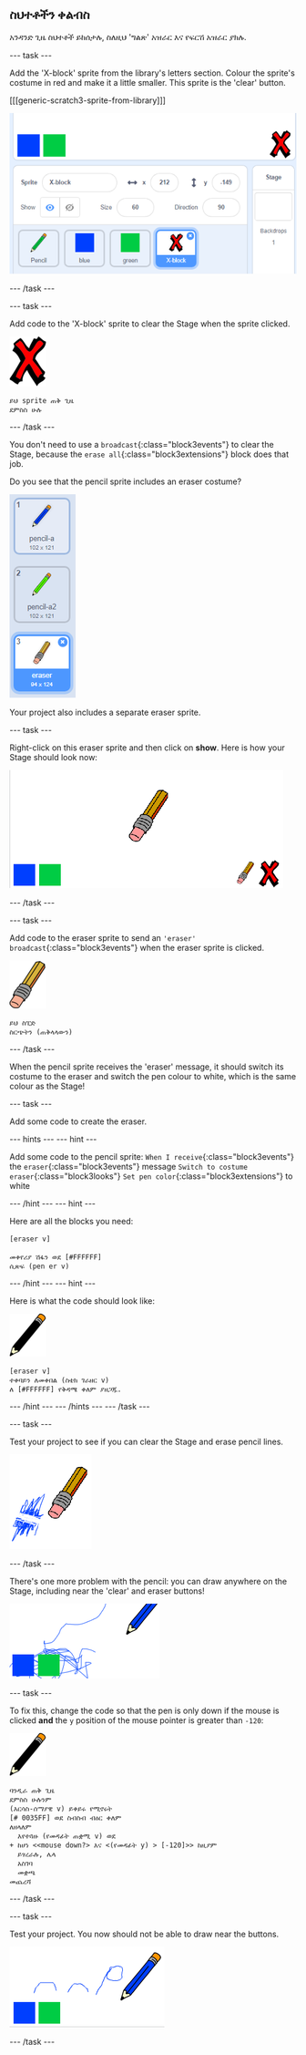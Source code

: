## ስህተቶችን ቀልብስ

አንዳንድ ጊዜ ስህተቶች ይከሰታሉ, ስለዚህ 'ግልጽ' አዝራር እና የፍርሽ አዝራር ያክሉ.

\--- task \---

Add the 'X-block' sprite from the library's letters section. Colour the sprite's costume in red and make it a little smaller. This sprite is the 'clear' button.

[[[generic-scratch3-sprite-from-library]]]

![screenshot](images/paint-x.png)

\--- /task \---

\--- task \---

Add code to the 'X-block' sprite to clear the Stage when the sprite clicked.

![cross](images/cross.png)

```blocks3
ይህ sprite ጠቅ ጊዜ
ደምስስ ሁሉ
```

\--- /task \---

You don't need to use a `broadcast`{:class="block3events"} to clear the Stage, because the `erase all`{:class="block3extensions"} block does that job.

Do you see that the pencil sprite includes an eraser costume?

![screenshot](images/paint-eraser-costume.png)

Your project also includes a separate eraser sprite.

\--- task \---

Right-click on this eraser sprite and then click on **show**. Here is how your Stage should look now:

![screenshot](images/paint-eraser-stage.png)

\--- /task \---

\--- task \---

Add code to the eraser sprite to send an `'eraser' broadcast`{:class="block3events"} when the eraser sprite is clicked.

![eraser](images/eraser.png)

```blocks3
ይህ ስፒድ
ስርጭትን (ጠቅላላውን)
```

\--- /task \---

When the pencil sprite receives the 'eraser' message, it should switch its costume to the eraser and switch the pen colour to white, which is the same colour as the Stage!

\--- task \---

Add some code to create the eraser.

\--- hints \--- \--- hint \---

Add some code to the pencil sprite: `When I receive`{:class="block3events"} the `eraser`{:class="block3events"} message `Switch to costume eraser`{:class="block3looks"} `Set pen color`{:class="block3extensions"} to white

\--- /hint \--- \--- hint \---

Here are all the blocks you need:

```blocks3
[eraser v]

መቀየሪያ ሽፋን ወደ [#FFFFFF]
ሲጽፍ (pen er v)
```

\--- /hint \--- \--- hint \---

Here is what the code should look like:

![pencil](images/pencil.png)

```blocks3
[eraser v]
ተቀባይን ለመቀበል (ስቴክ ገራዘር v)
ለ [#FFFFFF] የቅዳሜ ቀለም ያዘጋጁ.
```

\--- /hint \--- \--- /hints \--- \--- /task \---

\--- task \---

Test your project to see if you can clear the Stage and erase pencil lines.

![screenshot](images/paint-erase-test.png)

\--- /task \---

There's one more problem with the pencil: you can draw anywhere on the Stage, including near the 'clear' and eraser buttons!

![screenshot](images/paint-draw-problem.png)

\--- task \---

To fix this, change the code so that the pen is only down if the mouse is clicked **and** the `y` position of the mouse pointer is greater than `-120`:

![pencil](images/pencil.png)

```blocks3
ባንዲራ ጠቅ ጊዜ
ደምስስ ሁሉንም
(እርሳስ-ሰማያዊ v) ይቀይሩ የሚኖሩት
[# 0035FF] ወደ ስብስብ ብዕር ቀለም
ለዘላለም
  እየተጓዙ (የመዳፊት ጠቋሚ v) ወደ
+ ከሆነ <<mouse down?> እና <(የመዳፊት y) > [-120]>> ከዚያም 
  ይፃረራሉ, ሌላ
  አስገባ
  መቋጫ
መጨረሻ
```

\--- /task \---

\--- task \---

Test your project. You now should not be able to draw near the buttons.

![screenshot](images/paint-fixed.png)

\--- /task \---